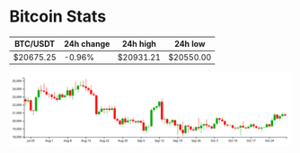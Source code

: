 # Bitcoin Stats

BTC/USDT|24h change|24h high|24h low|
|---|---|---|---|
|$20675.25|-0.96%|$20931.21|$20550.00|

<img src="./chart.svg">
